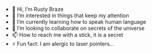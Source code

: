 - 👋 Hi, I’m Rusty Braze
- 👀 I’m interested in things that keep my attention
- 🌱 I’m currently learning how to speak human language
- 💞️ I’m looking to collaborate on secrets of the universe
- 📫 How to reach me with a stick, it is a secret
- ⚡ Fun fact: I am alergic to laser pointers...

<!---
RustyBraze/RustyBraze is a ✨ special ✨ repository because its `README.md` (this file) appears on your GitHub profile.
You can click the Preview link to take a look at your changes.
--->
